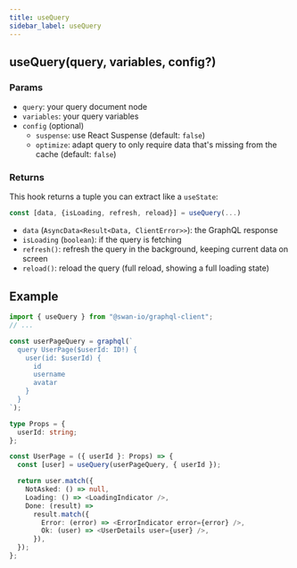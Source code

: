 ```yaml
---
title: useQuery
sidebar_label: useQuery
---
```


## useQuery(query, variables, config?)

### Params

- `query`: your query document node
- `variables`: your query variables
- `config` (optional)
  - `suspense`: use React Suspense (default: `false`)
  - `optimize`: adapt query to only require data that's missing from the cache (default: `false`)

### Returns

This hook returns a tuple you can extract like a `useState`:

```ts
const [data, {isLoading, refresh, reload}] = useQuery(...)
```

- `data` (`AsyncData<Result<Data, ClientError>>`): the GraphQL response
- `isLoading` (`boolean`): if the query is fetching
- `refresh()`: refresh the query in the background, keeping current data on screen
- `reload()`: reload the query (full reload, showing a full loading state)

## Example

```ts
import { useQuery } from "@swan-io/graphql-client";
// ...

const userPageQuery = graphql(`
  query UserPage($userId: ID!) {
    user(id: $userId) {
      id
      username
      avatar
    }
  }
`);

type Props = {
  userId: string;
};

const UserPage = ({ userId }: Props) => {
  const [user] = useQuery(userPageQuery, { userId });

  return user.match({
    NotAsked: () => null,
    Loading: () => <LoadingIndicator />,
    Done: (result) =>
      result.match({
        Error: (error) => <ErrorIndicator error={error} />,
        Ok: (user) => <UserDetails user={user} />,
      }),
  });
};
```
